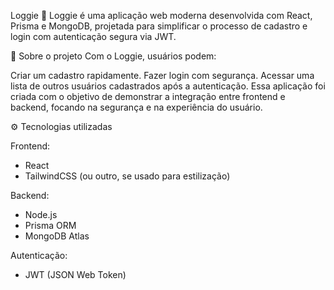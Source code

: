 Loggie
🚀 Loggie é uma aplicação web moderna desenvolvida com React, Prisma e MongoDB, projetada para simplificar o processo de cadastro e login com autenticação segura via JWT.

📝 Sobre o projeto
Com o Loggie, usuários podem:

Criar um cadastro rapidamente.
Fazer login com segurança.
Acessar uma lista de outros usuários cadastrados após a autenticação.
Essa aplicação foi criada com o objetivo de demonstrar a integração entre frontend e backend, focando na segurança e na experiência do usuário.

⚙️ Tecnologias utilizadas

Frontend:
- React
- TailwindCSS (ou outro, se usado para estilização)

Backend:
- Node.js
- Prisma ORM
- MongoDB Atlas

Autenticação:
- JWT (JSON Web Token)
